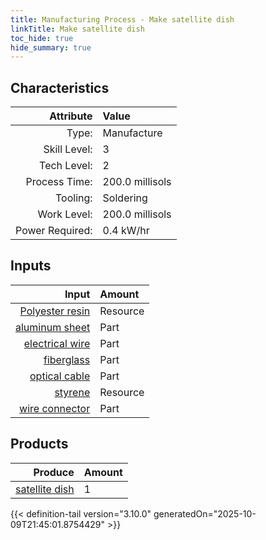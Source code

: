 ```yaml
---
title: Manufacturing Process - Make satellite dish
linkTitle: Make satellite dish
toc_hide: true
hide_summary: true
---
```

<!-- This is generated by the MarsSim HelpGenertor, do not edit. -->


## Characteristics

| Attribute      | Value |
|--------:|:------|
|Type:|Manufacture|
|Skill Level:|3|
|Tech Level:|2|
|Process Time:|200.0 millisols|
|Tooling:|Soldering|
|Work Level:|200.0 millisols|
|Power Required:|0.4 kW/hr|

## Inputs

| Input      | Amount |
|--------:|:------|
|[Polyester resin](/docs/definitions/resource/polyester-resin)|Resource|0.5 kg|
|[aluminum sheet](/docs/definitions/part/aluminum-sheet)|Part|1|
|[electrical wire](/docs/definitions/part/electrical-wire)|Part|3|
|[fiberglass](/docs/definitions/part/fiberglass)|Part|1|
|[optical cable](/docs/definitions/part/optical-cable)|Part|2|
|[styrene](/docs/definitions/resource/styrene)|Resource|0.5 kg|
|[wire connector](/docs/definitions/part/wire-connector)|Part|4|

## Products


| Produce      | Amount |
|--------:|:------|
|[satellite dish](/docs/definitions/part/satellite-dish)|1|



{{< definition-tail version="3.10.0" generatedOn="2025-10-09T21:45:01.8754429" >}}



